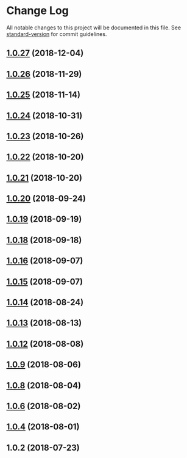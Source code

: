 # Change Log

All notable changes to this project will be documented in this file. See [standard-version](https://github.com/conventional-changelog/standard-version) for commit guidelines.

<a name="1.0.27"></a>
## [1.0.27](https://github.com/Evolvus/evolvus-platform-server/compare/v1.0.26...v1.0.27) (2018-12-04)



<a name="1.0.26"></a>
## [1.0.26](https://github.com/Evolvus/evolvus-platform-server/compare/v1.0.25...v1.0.26) (2018-11-29)



<a name="1.0.25"></a>
## [1.0.25](https://github.com/Evolvus/evolvus-platform-server/compare/v1.0.24...v1.0.25) (2018-11-14)



<a name="1.0.24"></a>
## [1.0.24](https://github.com/Evolvus/evolvus-platform-server/compare/v1.0.23...v1.0.24) (2018-10-31)



<a name="1.0.23"></a>
## [1.0.23](https://github.com/Evolvus/evolvus-platform-server/compare/v1.0.22...v1.0.23) (2018-10-26)



<a name="1.0.22"></a>
## [1.0.22](https://github.com/Evolvus/evolvus-platform-server/compare/v1.0.21...v1.0.22) (2018-10-20)



<a name="1.0.21"></a>
## [1.0.21](https://github.com/Evolvus/evolvus-platform-server/compare/v1.0.20...v1.0.21) (2018-10-20)



<a name="1.0.20"></a>
## [1.0.20](https://github.com/Evolvus/evolvus-platform-server/compare/v1.0.19...v1.0.20) (2018-09-24)



<a name="1.0.19"></a>
## [1.0.19](https://github.com/Evolvus/evolvus-platform-server/compare/v1.0.18...v1.0.19) (2018-09-19)



<a name="1.0.18"></a>
## [1.0.18](https://github.com/Evolvus/evolvus-platform-server/compare/v1.0.16...v1.0.18) (2018-09-18)



<a name="1.0.16"></a>
## [1.0.16](https://github.com/Evolvus/evolvus-platform-server/compare/v1.0.15...v1.0.16) (2018-09-07)



<a name="1.0.15"></a>
## [1.0.15](https://github.com/Evolvus/evolvus-platform-server/compare/v1.0.14...v1.0.15) (2018-09-07)



<a name="1.0.14"></a>
## [1.0.14](https://github.com/Evolvus/evolvus-platform-server/compare/v1.0.13...v1.0.14) (2018-08-24)



<a name="1.0.13"></a>
## [1.0.13](https://github.com/Evolvus/evolvus-platform-server/compare/v1.0.12...v1.0.13) (2018-08-13)



<a name="1.0.12"></a>
## [1.0.12](https://github.com/Evolvus/evolvus-platform-server/compare/v1.0.9...v1.0.12) (2018-08-08)



<a name="1.0.9"></a>
## [1.0.9](https://github.com/Evolvus/evolvus-platform-server/compare/v1.0.8...v1.0.9) (2018-08-06)



<a name="1.0.8"></a>
## [1.0.8](https://github.com/Evolvus/evolvus-platform-server/compare/v1.0.6...v1.0.8) (2018-08-04)



<a name="1.0.6"></a>
## [1.0.6](https://github.com/Evolvus/evolvus-platform-server/compare/v1.0.4...v1.0.6) (2018-08-02)



<a name="1.0.4"></a>
## [1.0.4](https://github.com/Evolvus/evolvus-platform-server/compare/v1.0.2...v1.0.4) (2018-08-01)



<a name="1.0.2"></a>
## 1.0.2 (2018-07-23)
